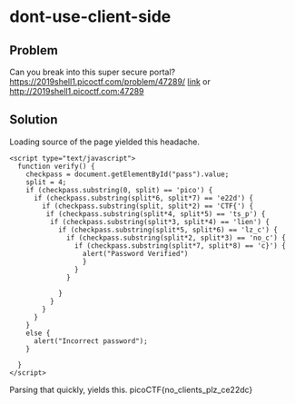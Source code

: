 # dont-use-client-side 

## Problem
Can you break into this super secure portal? https://2019shell1.picoctf.com/problem/47289/ [link](http://2019shell1.picoctf.com:47289) or http://2019shell1.picoctf.com:47289

## Solution
Loading source of the page yielded this headache.         
```
<script type="text/javascript">
  function verify() {
    checkpass = document.getElementById("pass").value;
    split = 4;
    if (checkpass.substring(0, split) == 'pico') {
      if (checkpass.substring(split*6, split*7) == 'e22d') {
        if (checkpass.substring(split, split*2) == 'CTF{') {
         if (checkpass.substring(split*4, split*5) == 'ts_p') {
          if (checkpass.substring(split*3, split*4) == 'lien') {
            if (checkpass.substring(split*5, split*6) == 'lz_c') {
              if (checkpass.substring(split*2, split*3) == 'no_c') {
                if (checkpass.substring(split*7, split*8) == 'c}') {
                  alert("Password Verified")
                  }
                }
              }
      
            }
          }
        }
      }
    }
    else {
      alert("Incorrect password");
    }
    
  }
</script>
```
Parsing that quickly, yields this.
picoCTF{no_clients_plz_ce22dc}
